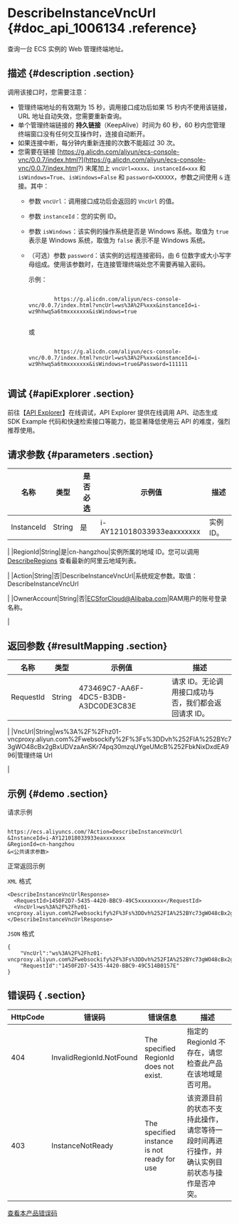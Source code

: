 # DescribeInstanceVncUrl {#doc_api_1006134 .reference}

查询一台 ECS 实例的 Web 管理终端地址。

## 描述 {#description .section}

调用该接口时，您需要注意：

-   管理终端地址的有效期为 15 秒，调用接口成功后如果 15 秒内不使用该链接，URL 地址自动失效，您需要重新查询。
-   单个管理终端链接的 **持久链接**（KeepAlive）时间为 60 秒，60 秒内您管理终端窗口没有任何交互操作时，连接自动断开。
-   如果连接中断，每分钟内重新连接的次数不能超过 30 次。
-   您需要在链接 [https://g.alicdn.com/aliyun/ecs-console-vnc/0.0.7/index.html?](https://g.alicdn.com/aliyun/ecs-console-vnc/0.0.7/index.html?) 末尾加上 `vncUrl=xxxx`、`instanceId=xxx` 和 `isWindows=True`、`isWindows=False` 和 `password=XXXXXX`，参数之间使用 `&` 连接。其中：
    -   参数 `vncUrl`：调用接口成功后会返回的 `VncUrl` 的值。
    -   参数 `instanceId`：您的实例 ID。
    -   参数 `isWindows`：该实例的操作系统是否是 Windows 系统。取值为 `true` 表示是 Windows 系统，取值为 `false` 表示不是 Windows 系统。
    -   （可选）参数 `password`：该实例的远程连接密码，由 6 位数字或大小写字母组成。使用该参数时，在连接管理终端处您不需要再输入密码。

        示例：

        ```
        
                https://g.alicdn.com/aliyun/ecs-console-vnc/0.0.7/index.html?vncUrl=ws%3A%2F%xxx&instanceId=i-wz9hhwq5a6tmxxxxxxx&isWindows=true
                
        ```

        或

        ```
        
                https://g.alicdn.com/aliyun/ecs-console-vnc/0.0.7/index.html?vncUrl=ws%3A%2F%xxx&instanceId=i-wz9hhwq5a6tmxxxxxxx&isWindows=true&Password=111111
                
        ```


## 调试 {#apiExplorer .section}

前往【[API Explorer](https://api.aliyun.com/#product=Ecs&api=DescribeInstanceVncUrl)】在线调试，API Explorer 提供在线调用 API、动态生成 SDK Example 代码和快速检索接口等能力，能显著降低使用云 API 的难度，强烈推荐使用。

## 请求参数 {#parameters .section}

|名称|类型|是否必选|示例值|描述|
|--|--|----|---|--|
|InstanceId|String|是|i-AY121018033933eaxxxxxxx|实例 ID。

 |
|RegionId|String|是|cn-hangzhou|实例所属的地域 ID。您可以调用 [DescribeRegions](~~25609~~) 查看最新的阿里云地域列表。

 |
|Action|String|否|DescribeInstanceVncUrl|系统规定参数。取值：DescribeInstanceVncUrl

 |
|OwnerAccount|String|否|ECSforCloud@Alibaba.com|RAM用户的账号登录名称。

 |

## 返回参数 {#resultMapping .section}

|名称|类型|示例值|描述|
|--|--|---|--|
|RequestId|String|473469C7-AA6F-4DC5-B3DB-A3DC0DE3C83E|请求 ID。无论调用接口成功与否，我们都会返回请求 ID。

 |
|VncUrl|String|ws%3A%2F%2Fhz01-vncproxy.aliyun.com%2Fwebsockify%2F%3Fs%3DDvh%252FIA%252BYc73gWO48cBx2gBxUDVzaAnSKr74pq30mzqUYgeUMcB%252FbkNixDxdEA996|管理终端 Url

 |

## 示例 {#demo .section}

请求示例

``` {#request_demo}

https://ecs.aliyuncs.com/?Action=DescribeInstanceVncUrl
&InstanceId=i-AY121018033933eaxxxxxxx
&RegionId=cn-hangzhou
&<公共请求参数>

```

正常返回示例

`XML` 格式

``` {#xml_return_success_demo}
<DescribeInstanceVncUrlResponse>
  <RequestId>1450F2D7-5435-4420-BBC9-49C5xxxxxxxx</RequestId>
  <VncUrl>ws%3A%2F%2Fhz01-vncproxy.aliyun.com%2Fwebsockify%2F%3Fs%3DDvh%252FIA%252BYc73gWO48cBx2gBxUDVzaAnSKr74pq30mzqUYgeUMcB%252FbkNixDxdEA996</VncUrl>
</DescribeInstanceVncUrlResponse>

```

`JSON` 格式

``` {#json_return_success_demo}
{
	"VncUrl":"ws%3A%2F%2Fhz01-vncproxy.aliyun.com%2Fwebsockify%2F%3Fs%3DDvh%252FIA%252BYc73gWO48cBx2gBxUDVzaAnSKr74pq30mzqUYgeUMcB%252FbkNixDxdEA996",
	"RequestId":"1450F2D7-5435-4420-BBC9-49C514B0157E"
}
```

## 错误码 { .section}

|HttpCode|错误码|错误信息|描述|
|--------|---|----|--|
|404|InvalidRegionId.NotFound|The specified RegionId does not exist.|指定的 RegionId 不存在，请您检查此产品在该地域是否可用。|
|403|InstanceNotReady|The specified instance is not ready for use|该资源目前的状态不支持此操作，请您等待一段时间再进行操作，并确认实例目前状态与操作是否冲突。|

[查看本产品错误码](https://error-center.aliyun.com/status/product/Ecs)

